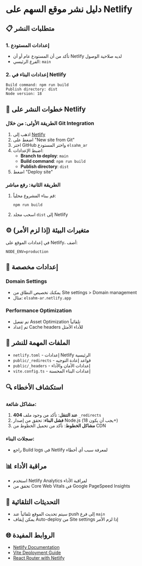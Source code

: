 # دليل نشر موقع السهم على Netlify

## 📋 متطلبات النشر

### 1. إعدادات المستودع
- تأكد من أن المستودع عام أو أن Netlify لديه صلاحية الوصول
- الفرع الرئيسي: `main`

### 2. إعدادات البناء في Netlify
```
Build command: npm run build
Publish directory: dist
Node version: 18
```

## 🚀 خطوات النشر على Netlify

### الطريقة الأولى: من خلال Git Integration
1. اذهب إلى [Netlify](https://netlify.com)
2. اضغط على "New site from Git"
3. اختر GitHub واختر المستودع `elsahm_ar`
4. اضبط الإعدادات:
   - **Branch to deploy**: `main`
   - **Build command**: `npm run build`
   - **Publish directory**: `dist`
5. اضغط "Deploy site"

### الطريقة الثانية: رفع مباشر
1. قم ببناء المشروع محلياً:
   ```bash
   npm run build
   ```
2. اسحب مجلد `dist` إلى Netlify

## ⚙️ متغيرات البيئة (إذا لزم الأمر)
في إعدادات الموقع على Netlify، أضف:
```
NODE_ENV=production
```

## 🔧 إعدادات مخصصة

### Domain Settings
- يمكنك تخصيص النطاق من Site settings > Domain management
- مثال: `elsahm-ar.netlify.app`

### Performance Optimization
- تم تفعيل Asset Optimization تلقائياً
- تم إعداد Cache headers للأداء الأمثل

## 📁 الملفات المهمة للنشر
- `netlify.toml` - إعدادات Netlify الرئيسية
- `public/_redirects` - قواعد إعادة التوجيه
- `public/_headers` - إعدادات الأمان والأداء
- `vite.config.ts` - إعدادات البناء المحسنة

## 🔍 استكشاف الأخطاء

### مشاكل شائعة:
1. **404 عند التنقل**: تأكد من وجود ملف `_redirects`
2. **فشل البناء**: تحقق من إصدار Node.js (يجب أن يكون 18+)
3. **مشاكل الخطوط**: تأكد من تحميل الخطوط من CDN

### سجلات البناء:
- راجع Build logs في Netlify لمعرفة سبب أي أخطاء

## 📊 مراقبة الأداء
- استخدم Netlify Analytics لمراقبة الأداء
- تحقق من Core Web Vitals في Google PageSpeed Insights

## 🔄 التحديثات التلقائية
- سيتم تحديث الموقع تلقائياً عند push إلى فرع `main`
- يمكن إيقاف Auto-deploy من Site settings إذا لزم الأمر

## 🌐 الروابط المفيدة
- [Netlify Documentation](https://docs.netlify.com/)
- [Vite Deployment Guide](https://vitejs.dev/guide/static-deploy.html#netlify)
- [React Router with Netlify](https://docs.netlify.com/routing/redirects/rewrites-proxies/#history-pushstate-and-single-page-apps)
